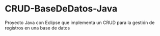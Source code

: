 # CRUD-BaseDeDatos-Java
Proyecto Java con Eclipse que implementa un CRUD para la gestión de registros en una base de datos 
